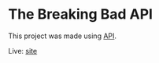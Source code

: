 # The Breaking Bad API

This project was made using [API](https://breakingbadapi.com/documentation).

Live: [site](https://breakingbadcharactersinfo.netlify.app)
